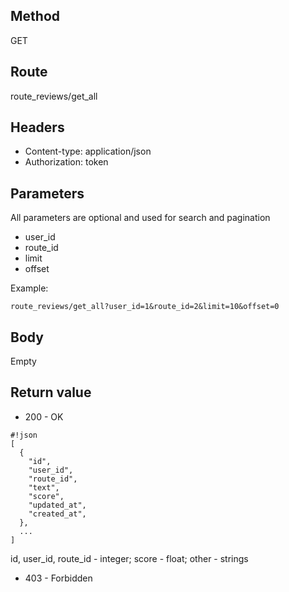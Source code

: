 ## Method ##

GET

## Route ##

route_reviews/get_all

## Headers ##

* Content-type: application/json
* Authorization: token

## Parameters ##

All parameters are optional and used for search and pagination

* user_id
* route_id
* limit
* offset

Example: 
```
route_reviews/get_all?user_id=1&route_id=2&limit=10&offset=0
```

## Body ##

Empty

## Return value ##

* 200 - OK

```
#!json
[
  {
    "id",
    "user_id",
    "route_id",
    "text",
    "score",
    "updated_at",
    "created_at",
  },
  ...
]

```   
id, user_id, route_id - integer; score - float; other - strings

* 403 - Forbidden